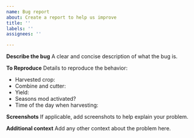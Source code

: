 ```yaml
---
name: Bug report
about: Create a report to help us improve
title: ''
labels: ''
assignees: ''

---
```


**Describe the bug**
A clear and concise description of what the bug is.

**To Reproduce**
Details to reproduce the behavior:
- Harvested crop:
- Combine and cutter:
- Yield:
- Seasons mod activated?
- Time of the day when harvesting:

**Screenshots**
If applicable, add screenshots to help explain your problem.

**Additional context**
Add any other context about the problem here.
